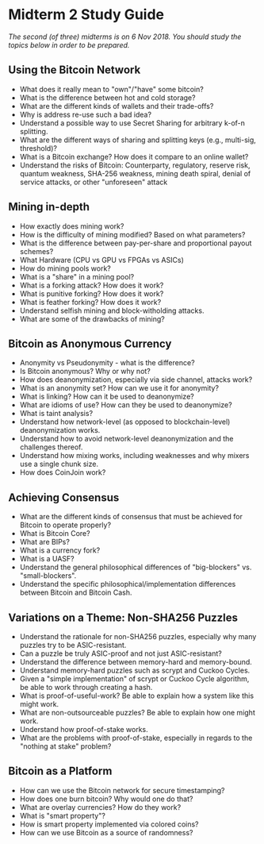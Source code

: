 # Midterm 2 Study Guide

_The second (of three) midterms is on 6 Nov 2018.  You should study the topics below in order to be prepared._

## Using the Bitcoin Network
   * What does it really mean to "own"/"have" some bitcoin?
   * What is the difference between hot and cold storage?
   * What are the different kinds of wallets and their trade-offs?
   * Why is address re-use such a bad idea?
   * Understand a possible way to use Secret Sharing for arbitrary k-of-n splitting.
   * What are the different ways of sharing and splitting keys (e.g., multi-sig, threshold)?
   * What is a Bitcoin exchange?  How does it compare to an online wallet?
   * Understand the risks of Bitcoin: Counterparty, regulatory, reserve risk, quantum weakness, SHA-256 weakness, mining death spiral, denial of service attacks, or other "unforeseen" attack

## Mining in-depth
   * How exactly does mining work?
   * How is the difficulty of mining modified?  Based on what parameters?
   * What is the difference between pay-per-share and proportional payout schemes?
   * What Hardware (CPU vs GPU vs FPGAs vs ASICs)
   * How do mining pools work?
   * What is a "share" in a mining pool?
   * What is a forking attack?  How does it work?
   * What is punitive forking?  How does it work?
   * What is feather forking?  How does it work?
   * Understand selfish mining and block-witholding attacks.
   * What are some of the drawbacks of mining?

## Bitcoin as Anonymous Currency
   * Anonymity vs Pseudonymity - what is the difference?
   * Is Bitcoin anonymous?  Why or why not?
   * How does deanonymization, especially via side channel, attacks work?
   * What is an anonymity set?  How can we use it for anonymity?
   * What is linking?  How can it be used to deanonymize?
   * What are idioms of use?  How can they be used to deanonymize?
   * What is taint analysis?
   * Understand how network-level (as opposed to blockchain-level) deanonymization works.
   * Understand how to avoid network-level deanonymization and the challenges thereof.
   * Understand how mixing works, including weaknesses and why mixers use a single chunk size.
   * How does CoinJoin work?

## Achieving Consensus
   * What are the different kinds of consensus that must be achieved for Bitcoin to operate properly?
   * What is Bitcoin Core?
   * What are BIPs?
   * What is a currency fork?
   * What is a UASF?
   * Understand the general philosophical differences of "big-blockers" vs. "small-blockers".
   * Understand the specific philosophical/implementation differences between Bitcoin and Bitcoin Cash.

## Variations on a Theme: Non-SHA256 Puzzles
   * Understand the rationale for non-SHA256 puzzles, especially why many puzzles try to be ASIC-resistant.
   * Can a puzzle be truly ASIC-proof and not just ASIC-resistant?
   * Understand the difference between memory-hard and memory-bound.
   * Understand memory-hard puzzles such as scrypt and Cuckoo Cycles.
   * Given a "simple implementation" of scrypt or Cuckoo Cycle algorithm, be able to work through creating a hash.
   * What is proof-of-useful-work?  Be able to explain how a system like this might work.
   * What are non-outsourceable puzzles?  Be able to explain how one might work.
   * Understand how proof-of-stake works.
   * What are the problems with proof-of-stake, especially in regards to the "nothing at stake" problem?

## Bitcoin as a Platform
   * How can we use the Bitcoin network for secure timestamping?
   * How does one burn bitcoin?  Why would one do that?
   * What are overlay currencies?  How do they work?
   * What is "smart property"?
   * How is smart property implemented via colored coins?
   * How can we use Bitcoin as a source of randomness?